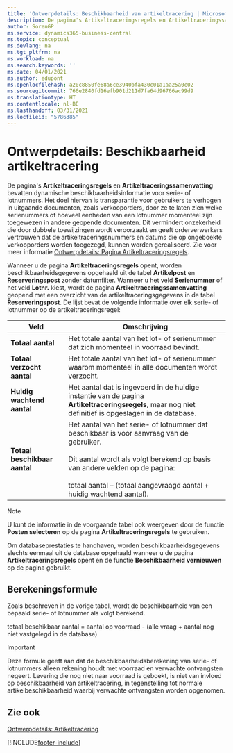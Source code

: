```yaml
---
title: 'Ontwerpdetails: Beschikbaarheid van artikeltracering | Microsoft Docs'
description: De pagina's Artikeltraceringsregels en Artikeltraceringssamenvatting bevatten dynamische beschikbaarheidsinformatie voor serie- of lotnummers. Het doel hiervan is transparantie voor gebruikers te verhogen in uitgaande documenten, zoals verkooporders, door ze te laten zien welke serienummers of hoeveel eenheden van een lotnummer momenteel zijn toegewezen in andere geopende documenten.
author: SorenGP
ms.service: dynamics365-business-central
ms.topic: conceptual
ms.devlang: na
ms.tgt_pltfrm: na
ms.workload: na
ms.search.keywords: ''
ms.date: 04/01/2021
ms.author: edupont
ms.openlocfilehash: a20c8850fe68a6ce3940bfa430c01a1aa25a0c02
ms.sourcegitcommit: 766e2840fd16efb901d211d7fa64d96766ac99d9
ms.translationtype: HT
ms.contentlocale: nl-BE
ms.lasthandoff: 03/31/2021
ms.locfileid: "5786385"
---
```

# <a name="design-details-item-tracking-availability"></a>Ontwerpdetails: Beschikbaarheid artikeltracering
De pagina's **Artikeltraceringsregels** en **Artikeltraceringssamenvatting** bevatten dynamische beschikbaarheidsinformatie voor serie- of lotnummers. Het doel hiervan is transparantie voor gebruikers te verhogen in uitgaande documenten, zoals verkooporders, door ze te laten zien welke serienummers of hoeveel eenheden van een lotnummer momenteel zijn toegewezen in andere geopende documenten. Dit vermindert onzekerheid die door dubbele toewijzingen wordt veroorzaakt en geeft orderverwerkers vertrouwen dat de artikeltraceringsnummers en datums die op ongeboekte verkooporders worden toegezegd, kunnen worden gerealiseerd. Zie voor meer informatie [Ontwerpdetails: Pagina Artikeltraceringsregels](design-details-item-tracking-lines-window.md).  

 Wanneer u de pagina **Artikeltraceringsregels** opent, worden beschikbaarheidsgegevens opgehaald uit de tabel **Artikelpost** en **Reserveringspost** zonder datumfilter. Wanneer u het veld **Serienummer** of het veld **Lotnr.** kiest, wordt de pagina **Artikeltraceringssamenvatting** geopend met een overzicht van de artikeltraceringsgegevens in de tabel **Reserveringspost**. De lijst bevat de volgende informatie over elk serie- of lotnummer op de artikeltraceringsregel:  

|Veld|Omschrijving|  
|---------------------------------|---------------------------------------|  
|**Totaal aantal**|Het totale aantal van het lot- of serienummer dat zich momenteel in voorraad bevindt.|  
|**Totaal verzocht aantal**|Het totale aantal van het lot- of serienummer waarom momenteel in alle documenten wordt verzocht.|  
|**Huidig wachtend aantal**|Het aantal dat is ingevoerd in de huidige instantie van de pagina **Artikeltraceringsregels**, maar nog niet definitief is opgeslagen in de database.|  
|**Totaal beschikbaar aantal**|Het aantal van het serie- of lotnummer dat beschikbaar is voor aanvraag van de gebruiker.<br /><br /> Dit aantal wordt als volgt berekend op basis van andere velden op de pagina:<br /><br /> totaal aantal – (totaal aangevraagd aantal + huidig wachtend aantal).|  

> [!NOTE]  
>  U kunt de informatie in de voorgaande tabel ook weergeven door de functie **Posten selecteren** op de pagina **Artikeltraceringsregels** te gebruiken.  

 Om databaseprestaties te handhaven, worden beschikbaarheidsgegevens slechts eenmaal uit de database opgehaald wanneer u de pagina **Artikeltraceringsregels** opent en de functie **Beschikbaarheid vernieuwen** op de pagina gebruikt.  

## <a name="calculation-formula"></a>Berekeningsformule  
 Zoals beschreven in de vorige tabel, wordt de beschikbaarheid van een bepaald serie- of lotnummer als volgt berekend.  

 totaal beschikbaar aantal = aantal op voorraad - (alle vraag + aantal nog niet vastgelegd in de database)  

> [!IMPORTANT]  
>  Deze formule geeft aan dat de beschikbaarheidsberekening van serie- of lotnummers alleen rekening houdt met voorraad en verwachte ontvangsten negeert. Levering die nog niet naar voorraad is geboekt, is niet van invloed op beschikbaarheid van artikeltracering, in tegenstelling tot normale artikelbeschikbaarheid waarbij verwachte ontvangsten worden opgenomen.  

## <a name="see-also"></a>Zie ook  
 [Ontwerpdetails: Artikeltracering](design-details-item-tracking.md)


[!INCLUDE[footer-include](includes/footer-banner.md)]